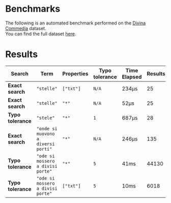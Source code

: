 
# Benchmarks

The following is an automated benchmark performed on the [Divina Commedia](https://en.wikipedia.org/wiki/Divina_Commedia) dataset. <br />
You can find the full dataset [here](https://github.com/nearform/lyra/blob/main/packages/benchmarks/dataset/divinaCommedia.json).

# Results


| Search             | Term                                  | Properties | Typo tolerance | Time Elapsed  | Results     |
|--------------------|---------------------------------------|------------|----------------|---------------|-------------|
| **Exact search**   | `"stelle"`                          | `["txt"]`| `N/A`        | 234μs | 25 |
| **Exact search**   | `"stelle"`                          | `"*"`    | `N/A`        | 52μs | 25 |
| **Typo tolerance** | `"stele"`                           | `"*"`    | `1`          | 687μs | 28 | 
| **Exact search**   | `"onde si muovono a diversi porti"` | `"*"`    | `N/A`        | 246μs | 135 | 
| **Typo tolerance** | `"ode si mossero a divisi porte"`   | `"*"`    | `5`          | 41ms | 44130 | 
| **Typo tolerance** | `"ode si mossero a divisi porte"`   | `["txt"]`| `5`          | 10ms | 6018 |


